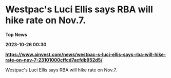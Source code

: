 # Westpac's Luci Ellis says RBA will hike rate on Nov.7.
**Top News**

**2023-10-26 00:30**

**https://www.ainvest.com/news/westpac-s-luci-ellis-says-rba-will-hike-rate-on-nov-7-23101000cffcd7acfdb952d5/**

Westpac's Luci Ellis says RBA will hike rate on Nov.7.
